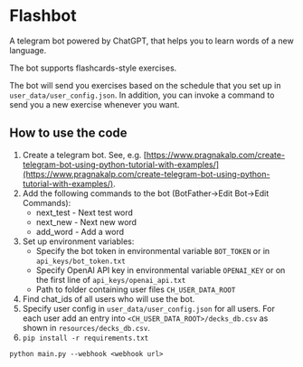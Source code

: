 # Flashbot
A telegram bot powered by ChatGPT, that helps you to learn words of a new language.

The bot supports flashcards-style exercises.

The bot will send you exercises based on the schedule that you set up in ```user_data/user_config.json```.
In addition, you can invoke a command to send you a new exercise whenever you want.

## How to use the code

1. Create a telegram bot. See, e.g. [https://www.pragnakalp.com/create-telegram-bot-using-python-tutorial-with-examples/](https://www.pragnakalp.com/create-telegram-bot-using-python-tutorial-with-examples/).
2. Add the following commands to the bot (BotFather->Edit Bot->Edit Commands):
   - next_test - Next test word 
   - next_new - Next new word
   - add_word - Add a word 
3. Set up environment variables:
    - Specify the bot token in environmental variable ```BOT_TOKEN``` or in ```api_keys/bot_token.txt```
    - Specify OpenAI API key in environmental variable ```OPENAI_KEY``` or on the first line of ```api_keys/openai_api.txt```
    - Path to folder containing user files ```CH_USER_DATA_ROOT```
5. Find chat_ids of all users who will use the bot.
6. Specify user config in ```user_data/user_config.json``` for all users. For each user add an entry into ```<CH_USER_DATA_ROOT>/decks_db.csv``` as shown in ```resources/decks_db.csv```.
7. ```pip install -r requirements.txt```

```python main.py --webhook <webhook url>```

